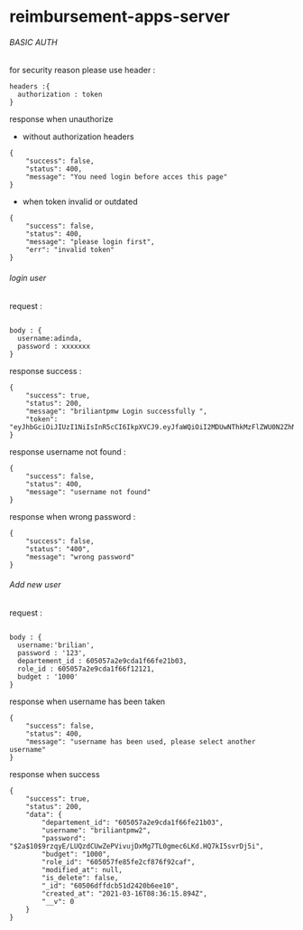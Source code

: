 # reimbursement-apps-server


###### BASIC AUTH
for security reason please use header : 

```
headers :{ 
  authorization : token
}
```

response when unauthorize

- without authorization headers

```
{
    "success": false,
    "status": 400,
    "message": "You need login before acces this page"
}
```
- when token invalid or outdated

```
{
    "success": false,
    "status": 400,
    "message": "please login first",
    "err": "invalid token"
}
```

###### login user
request : 

```

body : {
  username:adinda,
  password : xxxxxxx
}
```
response success :

```
{
    "success": true,
    "status": 200,
    "message": "briliantpmw Login successfully ",
    "token": "eyJhbGciOiJIUzI1NiIsInR5cCI6IkpXVCJ9.eyJfaWQiOiI2MDUwNThkMzFlZWU0N2ZhNDcwYWU4ZWEiLCJ1c2VybmFtZSI6ImJyaWxpYW50cG13Iiwicm9sZV9pZCI6IjYwNTA1N2ZlODVmZTJjZjg3NmY5MmNhZiIsImlhdCI6MTYxNTg4MzI2MSwiZXhwIjoxNjE1OTY5NjYxfQ.kPIHJYkRkEKdyf2yenTXHQRmTIIGzUoqHBRMG0vuboY"
}
```

response username not found : 

```
{
    "success": false,
    "status": 400,
    "message": "username not found"
}
```

response when wrong password : 
```
{
    "success": false,
    "status": "400",
    "message": "wrong password"
}
```

###### Add new user

request : 
```

body : {
  username:'brilian',
  password : '123',
  departement_id : 605057a2e9cda1f66fe21b03,
  role_id : 605057a2e9cda1f66f12121,
  budget : '1000'
}
```

response when username has been taken
```
{
    "success": false,
    "status": 400,
    "message": "username has been used, please select another username"
}
```

response when success 
```
{
    "success": true,
    "status": 200,
    "data": {
        "departement_id": "605057a2e9cda1f66fe21b03",
        "username": "briliantpmw2",
        "password": "$2a$10$9rzqyE/LUQzdCUwZePVivujDxMg7TL0gmec6LKd.HQ7kI5svrDj5i",
        "budget": "1000",
        "role_id": "605057fe85fe2cf876f92caf",
        "modified_at": null,
        "is_delete": false,
        "_id": "60506dffdcb51d2420b6ee10",
        "created_at": "2021-03-16T08:36:15.894Z",
        "__v": 0
    }
}
```








